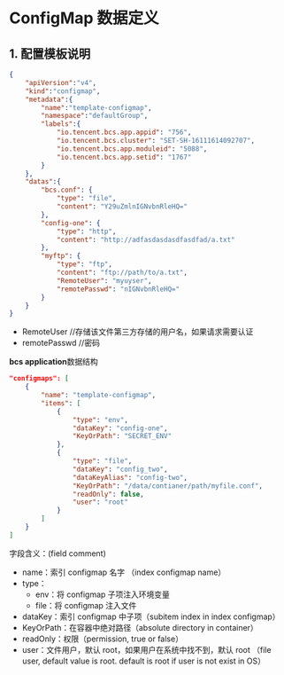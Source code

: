 # ConfigMap 数据定义

## 1. 配置模板说明

``` json
{
    "apiVersion":"v4",
    "kind":"configmap",
    "metadata":{
        "name":"template-configmap",
        "namespace":"defaultGroup",
        "labels":{
            "io.tencent.bcs.app.appid": "756",
            "io.tencent.bcs.cluster": "SET-SH-16111614092707",
            "io.tencent.bcs.app.moduleid": "5088",
            "io.tencent.bcs.app.setid": "1767"
        }
    },
    "datas":{
        "bcs.conf": {
            "type": "file",
            "content": "Y29uZmlnIGNvbnRleHQ="
        },
        "config-one": {
            "type": "http",
            "content": "http://adfasdasdasdfasdfad/a.txt"
        },
        "myftp": {
            "type": "ftp",
            "content": "ftp://path/to/a.txt",
            "RemoteUser": "myuyser",
            "remotePasswd": "nIGNvbnRleHQ="
        }
    }
}
```

* RemoteUser  //存储该文件第三方存储的用户名，如果请求需要认证
* remotePasswd   //密码

**bcs application**数据结构

```json
"configmaps": [
    {
        "name": "template-configmap",
        "items": [
            {
                "type": "env",
                "dataKey": "config-one",
                "KeyOrPath": "SECRET_ENV"
            },
            {
                "type": "file",
                "dataKey": "config_two",
                "dataKeyAlias": "config-two",
                "KeyOrPath": "/data/contianer/path/myfile.conf",
                "readOnly": false,
                "user": "root"
            }
        ]
    }
]
```

字段含义：(field comment)

* name：索引 configmap 名字 （index configmap name）
* type：
  * env：将 configmap 子项注入环境变量
  * file：将 configmap 注入文件
* dataKey：索引 configmap 中子项（subitem index in index configmap）
* KeyOrPath：在容器中绝对路径（absolute directory in container）
* readOnly：权限（permission, true or false）
* user：文件用户，默认 root，如果用户在系统中找不到，默认 root （file user, default value is root. default is root if user is not exist in OS）
